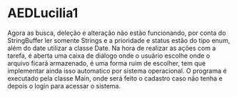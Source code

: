 # AEDLucilia1
Agora as busca, deleção e alteração não estão funcionando, por conta do StringBuffer ler somente Strings e a prioridade e status estão do tipo enum, além do date utilizar a classe Date.
Na hora de realizar as ações com a tarefa, é aberta uma caixa de diálogo onde o usuário escolhe onde o arquivo ficará armazenado, é uma forma ruim de escolher, tem que implementar ainda isso automatico por sistema operacional.
O programa é executado pela classe Main, onde será feito o cadastro caso não tenha e depois o login para acessar o sistema.
